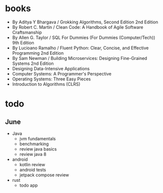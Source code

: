 # books
- By Aditya Y Bhargava / Grokking Algorithms, Second Edition 2nd Edition
- By Robert C. Martin / Clean Code: A Handbook of Agile Software Craftsmanship
- By Allen G. Taylor / SQL For Dummies (For Dummies (Computer/Tech)) 9th Edition
- By Lucioano Ramalho / Fluent Python: Clear, Concise, and Effective Programming 2nd Edition
- By Sam Newman / Building Microservices: Designing Fine-Grained Systems 2nd Edition
- Designing Data-Intensive Applications
- Computer Systems: A Programmer's Perspective
- Operating Systems: Three Easy Pieces	
- Introduction to Algorithms (CLRS) 

# todo
## June
- Java
    - jvm fundamentals
    - benchmarking
    - review java basics
    - review java 8
- android
    - kotlin review
    - android tests
    - jetpack compose review
- rust
    - todo app
